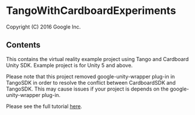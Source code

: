 TangoWithCardboardExperiments
===========================================
Copyright (C) 2016 Google Inc.

Contents
--------
This contains the virtual reality example project using Tango and Cardboard Unity SDK. Example project is for Unity 5 and above.

Please note that this project removed google-unity-wrapper plug-in in TangoSDK in order to resolve the conflict between CardboardSDK and TangoSDK. This may cause issues if your project is depends on the google-unity-wrapper plug-in.

Please see the full tutorial [here](https://developers.google.com/project-tango/apis/unity/unity-cardboard-integration).
